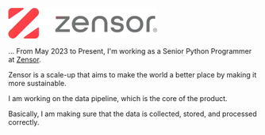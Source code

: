 ![# Zensor](articles/img/241099_436776.png)

... From May 2023 to Present, I'm working as a Senior Python Programmer at [Zensor](https://www.zensor.be/).

Zensor is a scale-up that aims to make the world a better place by making it more sustainable.

I am working on the data pipeline, which is the core of the product.

Basically, I am making sure that the data is collected, stored, and processed correctly.
